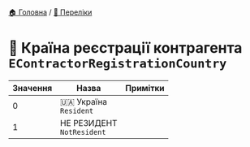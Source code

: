 ﻿[🏠 Головна](../README.MD) / [🎲 Переліки](./README.MD)  

# 🎲 Країна реєстрації контрагента `EContractorRegistrationCountry`

| Значення | Назва | Примітки |
|---|---|---|
| 0 | 🇺🇦 Україна </br> `Resident` |  |
| 1 | НЕ РЕЗИДЕНТ </br> `NotResident` |  |